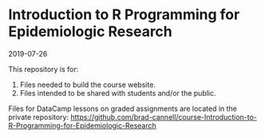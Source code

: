 # Introduction to R Programming for Epidemiologic Research

2019-07-26

This repository is for:   
1. Files needed to build the course website.   
2. Files intended to be shared with students and/or the public.   

Files for DataCamp lessons on graded assignments are located in the private repository: https://github.com/brad-cannell/course-Introduction-to-R-Programming-for-Epidemiologic-Research